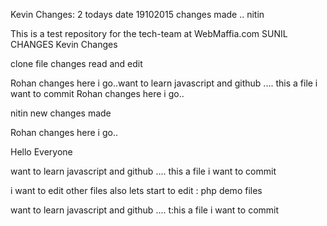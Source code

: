 Kevin Changes: 2
todays date 19102015 changes made .. nitin

This is a test repository for the tech-team at WebMaffia.com
SUNIL CHANGES
Kevin Changes 

clone file changes read and edit 

Rohan changes here i go..want to learn javascript and github .... this a file i want to commit 
Rohan changes here i go..

nitin new changes made 
 
Rohan changes here i go..

Hello Everyone


want to learn javascript and github .... this a file i want to commit 

i want to edit other files also lets start to edit : php demo files

want to learn javascript and github .... t:his a file i want to commit 
